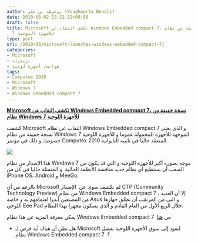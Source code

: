 ```yaml
---
author: يوغرطة بن علي (Youghourta Benali)
date: 2010-06-02 15:21:22+00:00
draft: false
title: Microsoft تكشف النقاب عن Windows Embedded compact 7، نسخة خفيفة من نظام Windows
  7 للأجهزة اللوحية
type: post
url: /2010/06/microsoft-launches-windows-embedded-compact-7/
categories:
- Microsoft
- برمجيات
- هواتف/ أجهزة لوحية
tags:
- Computex 2010
- Microsoft
- Windows 7
- Windows Embedded compact 7
---
```


[**Microsoft تكشف النقاب عن Windows Embedded compact 7، نسخة خفيفة من نظام Windows 7 للأجهزة اللوحية**](https://www.it-scoop.com/2010/06/Microsoft-Launches-Windows-Embedded-Compact-7)


كشفت Microsoft النقاب عن نظام Windows Embedded compact 7 و الذي يعتبر نسخة خفيفة من نظام Windows 7 الموجهة للأجهزة المحمولة عموما و للأجهزة اللوحية خصوصا، و ذلك في مؤتمر Computex 2010 المنعقد حاليا في تايبيه التايوانية.

[![](https://djug.developpez.com/rsc/ASUS_Eee_Pad.jpg)
](https://www.it-scoop.com/2010/06/Microsoft-Launches-Windows-Embedded-Compact-7)

هذا الإصدار من نظام Windows 7 موجه بصورة أكبر للأجهزة اللوحية و التي قد يكون من الصعب أن يستطيع أي نظام جديد منافسة الأنظمة الحالية  و المتمثلة حاليا في كل من iPhone OS، Android و MeeGo.

بالرغم من أن Microsoft لم تكشف سوى عن  الإصدار CTP (Community Technology Preview) من نظام Windows Embedded compact 7 ، إلا أن العديد من المصنعين أبدوا اهتمامهم به و خاصة Asus و التي من المرتقب أن تطلق جهازها اللوحي Eee Pad خلال الربع الأول من العام القادم و الذي يسكون مجهزا بهذا النظام.

يمكن معرفة المزيد عن هذا نظام Windows Embedded compact 7  من [هنا](http://www.osnews.com/story/23388/Microsoft_Launches_Windows_Embedded_Compact_7_CTP)

- هل تظن أن هناك أية فرص لـ Microsoft لتعود إلى سوق الأجهزة اللوحية بفضل نظام Windows Embedded compact 7  ؟
